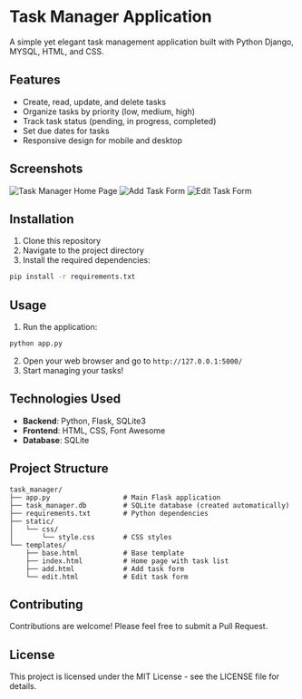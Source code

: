 # Task Manager Application

A simple yet elegant task management application built with Python Django, MYSQL, HTML, and CSS.

## Features

- Create, read, update, and delete tasks
- Organize tasks by priority (low, medium, high)
- Track task status (pending, in progress, completed)
- Set due dates for tasks
- Responsive design for mobile and desktop

## Screenshots

![Task Manager Home Page](screenshots/home.png)
![Add Task Form](screenshots/add-task.png)
![Edit Task Form](screenshots/edit-task.png)

## Installation

1. Clone this repository
2. Navigate to the project directory
3. Install the required dependencies:

```bash
pip install -r requirements.txt
```

## Usage

1. Run the application:

```bash
python app.py
```

2. Open your web browser and go to `http://127.0.0.1:5000/`
3. Start managing your tasks!

## Technologies Used

- **Backend**: Python, Flask, SQLite3
- **Frontend**: HTML, CSS, Font Awesome
- **Database**: SQLite

## Project Structure

```
task_manager/
├── app.py                  # Main Flask application
├── task_manager.db         # SQLite database (created automatically)
├── requirements.txt        # Python dependencies
├── static/
│   └── css/
│       └── style.css       # CSS styles
└── templates/
    ├── base.html           # Base template
    ├── index.html          # Home page with task list
    ├── add.html            # Add task form
    └── edit.html           # Edit task form
```

## Contributing

Contributions are welcome! Please feel free to submit a Pull Request.

## License

This project is licensed under the MIT License - see the LICENSE file for details. 
